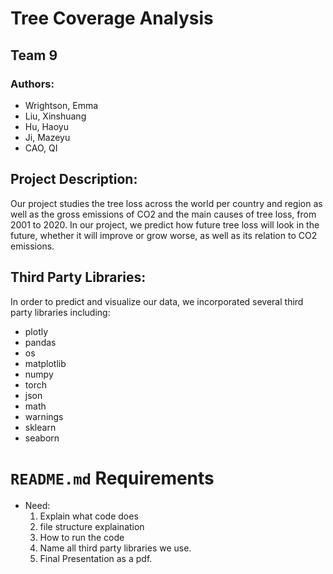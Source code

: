 # Tree Coverage Analysis
## Team 9

### Authors:
- Wrightson, Emma
- Liu, Xinshuang 
- Hu, Haoyu 
- Ji, Mazeyu
- CAO, QI

## Project Description:
Our project studies the tree loss across the world per country and region as well as the gross emissions of CO2 and the main causes of tree loss, from 2001 to 2020. In our project, we predict how future tree loss will look in the future, whether it will improve or grow worse, as well as its relation to CO2 emissions. 

## Third Party Libraries:
In order to predict and visualize our data, we incorporated several third party libraries including:
- plotly
- pandas
- os
- matplotlib
- numpy
- torch
- json
- math
- warnings
- sklearn
- seaborn


# `README.md` Requirements
- Need:
    1. Explain what code does
    2. file structure explaination
    3. How to run the code
    4. Name all third party libraries we use.
    5. Final Presentation as a pdf.